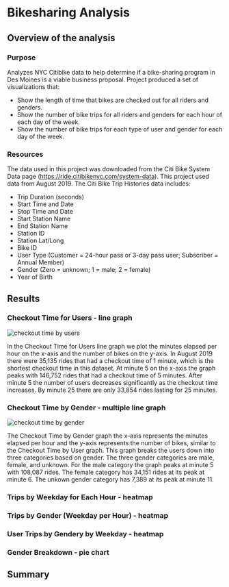 # Bikesharing Analysis
## Overview of the analysis
### Purpose
Analyzes NYC Citibike data to help determine if a bike-sharing program in Des Moines is a viable business proposal. Project produced a set of visualizations that:
* Show the length of time that bikes are checked out for all riders and genders.
* Show the number of bike trips for all riders and genders for each hour of each day of the week.
* Show the number of bike trips for each type of user and gender for each day of the week. 

### Resources
The data used in this project was downloaded from the Citi Bike System Data page (https://ride.citibikenyc.com/system-data). This project used data from August 2019. The Citi Bike Trip Histories data includes:
* Trip Duration (seconds)
* Start Time and Date
* Stop Time and Date
* Start Station Name
* End Station Name
* Station ID
* Station Lat/Long
* Bike ID
* User Type (Customer = 24-hour pass or 3-day pass user; Subscriber = Annual Member)
* Gender (Zero = unknown; 1 = male; 2 = female)
* Year of Birth

## Results

### Checkout Time for Users - line graph

![checkout time by users](https://user-images.githubusercontent.com/111299372/206586094-4fc6c594-3c64-4370-ab6a-ee4bfdd73088.png)

In the Checkout Time for Users line graph we plot the minutes elapsed per hour on the x-axis and the number of bikes on the y-axis. In August 2019 there were 35,135 rides that had a checkout time of 1 minute, which is the shortest checkout time in this dataset. At minute 5 on the x-axis the graph peaks with 146,752 rides that had a checkout time of 5 minutes. After minute 5 the number of users decreases significantly as the checkout time increases. By minute 25 there are only 33,854 rides lasting for 25 minutes.

### Checkout Time by Gender - multiple line graph

![checkout time by gender](https://user-images.githubusercontent.com/111299372/206587990-b8b83e2c-de0e-4a46-8755-1b39921d45b5.png)

The Checkout Time by Gender graph the x-axis represents the minutes elapsed per hour and the y-axis represents the number of bikes, similar to 
the Checkout Time by User graph. This graph breaks the users down into three categories based on gender. The three gender categories are male, female, and unknown. For the male category the graph peaks at minute 5 with 108,087 rides. The female category has 34,151 rides at its peak at minute 6. The unkown gender category has 7,389 at its peak at minute 11. 

### Trips by Weekday for Each Hour - heatmap

### Trips by Gender (Weekday per Hour) - heatmap

### User Trips by Gendery by Weekday - heatmap

### Gender Breakdown - pie chart


## Summary
